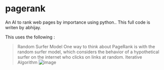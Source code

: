 # pagerank
An AI to rank web pages by importance using python..
This full code is writen by abhijay.

This uses the following :
> Random Surfer Model
One way to think about PageRank is with the random surfer model, which considers the behavior of a hypothetical surfer on the internet who clicks on links at random.
> Iterative Algorithm
![image](https://user-images.githubusercontent.com/111214577/186210240-8654d5fc-c0b0-4bb2-9510-7c4b813de0be.png)
